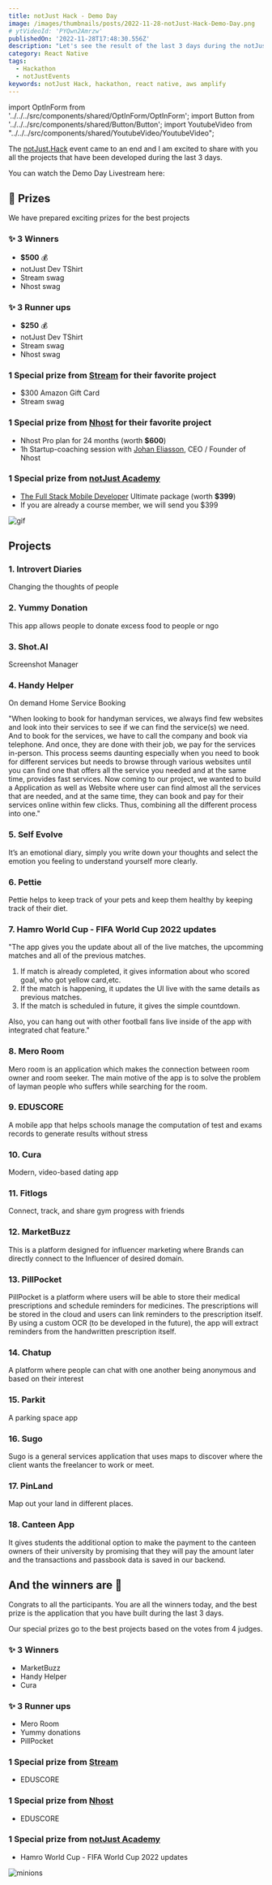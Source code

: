 ```yaml
---
title: notJust Hack - Demo Day
image: /images/thumbnails/posts/2022-11-28-notJust-Hack-Demo-Day.png
# ytVideoId: 'PYQwn2Amrzw'
publishedOn: '2022-11-28T17:48:30.556Z'
description: "Let's see the result of the last 3 days during the notJust Hack event. 17 Projects will pitch their ideas and compete for the prizes"
category: React Native
tags:
  - Hackathon
  - notJustEvents
keywords: notJust Hack, hackathon, react native, aws amplify
---
```


import OptInForm from '../../../src/components/shared/OptInForm/OptInForm';
import Button from '../../../src/components/shared/Button/Button';
import YoutubeVideo from "../../../src/components/shared/YoutubeVideo/YoutubeVideo";

The [notJust.Hack](https://www.notjust.dev/blog/2022-11-03-notJust-Hack) event came to an end and I am excited to share with you all the projects that have been developed during the last 3 days.

You can watch the Demo Day Livestream here:

<YoutubeVideo id="T7tElERGxuE" title="notJust Hack - Demo Day" />

## 🎁 Prizes

We have prepared exciting prizes for the best projects

### ✨ 3 Winners

- **$500** 💰
- notJust Dev TShirt
- Stream swag
- Nhost swag

### ✨ 3 Runner ups

- **$250** 💰
- notJust Dev TShirt
- Stream swag
- Nhost swag

### 1 Special prize from [Stream](https://gstrm.io/notjustdevhack) for their favorite project

- $300 Amazon Gift Card
- Stream swag

### 1 Special prize from [Nhost](http://bit.ly/3hMq836) for their favorite project

- Nhost Pro plan for 24 months (worth **$600**)
- 1h Startup-coaching session with [Johan Eliasson](https://www.linkedin.com/in/johan--eliasson/), CEO / Founder of Nhost

### 1 Special prize from [notJust Academy](https://academy.notjust.dev/)

- [The Full Stack Mobile Developer](https://academy.notjust.dev/) Ultimate package (worth **$399**)
- If you are already a course member, we will send you $399

![gif](./cheering_minions.gif)

## Projects

### 1. Introvert Diaries

Changing the thoughts of people

<YoutubeVideo id="3p35Wzip0lM" title="Introvert Diaries" />

### 2. Yummy Donation

This app allows people to donate excess food to people or ngo
<YoutubeVideo id="TGwDvcyVnIY" title="Yummy Donation" />

### 3. Shot.AI

Screenshot Manager
<YoutubeVideo id="Ey7Gxm35i04" title="Shot.AI" />

### 4. Handy Helper

On demand Home Service Booking

"When looking to book for handyman services, we always find few websites and look into their services to see if we can find the service(s) we need. And to book for the services, we have to call the company and book via telephone. And once, they are done with their job, we pay for the services in-person. This process seems daunting especially when you need to book for different services but needs to browse through various websites until you can find one that offers all the service you needed and at the same time, provides fast services. Now coming to our project, we wanted to build a Application as well as Website where user can find almost all the services that are needed, and at the same time, they can book and pay for their services online within few clicks. Thus, combining all the different process into one."

<YoutubeVideo id="pek13ezIccc" title="Handy Helper" />

### 5. Self Evolve

It’s an emotional diary, simply you write down your thoughts and select the emotion you feeling to understand yourself more clearly.

<YoutubeVideo id="jeM6Kkp9qzQ" title="Self Evolve" />

### 6. Pettie

Pettie helps to keep track of your pets and keep them healthy by keeping track of their diet.
<YoutubeVideo id="Gws9zrzC1qY" title="Pettie" />

### 7. Hamro World Cup - FIFA World Cup 2022 updates

"The app gives you the update about all of the live matches, the upcomming matches and all of the previous matches.

1. If match is already completed, it gives information about who scored goal, who got yellow card,etc.
2. If the match is happening, it updates the UI live with the same details as previous matches.
3. If the match is scheduled in future, it gives the simple countdown.

Also, you can hang out with other football fans live inside of the app with integrated chat feature."

<YoutubeVideo id="oSMqk6b3-9A" title="Hamro World Cup" />

### 8. Mero Room

Mero room is an application which makes the connection between room owner and room seeker. The main motive of the app is to solve the problem of layman people who suffers while searching for the room.

<YoutubeVideo id="0GYYh3aouFI" title="Mero Room" />

### 9. EDUSCORE

A mobile app that helps schools manage the computation of test and exams records to generate results without stress

<YoutubeVideo id="ZLPUd6oGKYA" title="EDUSCORE" />

### 10. Cura

Modern, video-based dating app
<YoutubeVideo id="qLiYa4tHsN0" title="Cura" />

### 11. Fitlogs

Connect, track, and share gym progress with friends
<YoutubeVideo id="1oQEj1SUwdM" title="Fitlogs" />

### 12. MarketBuzz

This is a platform designed for influencer marketing where Brands can directly connect to the Influencer of desired domain.
<YoutubeVideo id="viTOyHNWW2w" title="MarketBuzz" />

### 13. PillPocket

PillPocket is a platform where users will be able to store their medical prescriptions and schedule reminders for medicines. The prescriptions will be stored in the cloud and users can link reminders to the prescription itself. By using a custom OCR (to be developed in the future), the app will extract reminders from the handwritten prescription itself.
<YoutubeVideo id="MjIeqxTIYN0" title="PillPocket" />

### 14. Chatup

A platform where people can chat with one another being anonymous and based on their interest

<YoutubeVideo id="l4LuT027c5Q" title="Chatup" />

### 15. Parkit

A parking space app
<YoutubeVideo id="1zgllP7bbJI" title="Parkit" />

### 16. Sugo

Sugo is a general services application that uses maps to discover where the client wants the freelancer to work or meet.
<YoutubeVideo id="7DMmUks-mVo" title="Sugo" />

### 17. PinLand

Map out your land in different places.
<YoutubeVideo id="77Cdj6V1I6o" title="PinLand" />

### 18. Canteen App

It gives students the additional option to make the payment to the canteen owners of their university by promising that they will pay the amount later and the transactions and passbook data is saved in our backend.

<YoutubeVideo id="3F1XQZTKKPA" title="Canteen App" />

## And the winners are 🥁

Congrats to all the participants. You are all the winners today, and the best prize is the application that you have built during the last 3 days.

Our special prizes go to the best projects based on the votes from 4 judges.

### ✨ 3 Winners

- MarketBuzz
- Handy Helper
- Cura

### ✨ 3 Runner ups

- Mero Room
- Yummy donations
- PillPocket

### 1 Special prize from [Stream](https://gstrm.io/notjustdevhack)

- EDUSCORE

### 1 Special prize from [Nhost](http://bit.ly/3hMq836)

- EDUSCORE

### 1 Special prize from [notJust Academy](https://academy.notjust.dev/)

- Hamro World Cup - FIFA World Cup 2022 updates

![minions](./giphy.gif)
